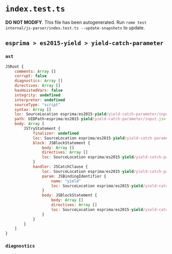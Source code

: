 # `index.test.ts`

**DO NOT MODIFY**. This file has been autogenerated. Run `rome test internal/js-parser/index.test.ts --update-snapshots` to update.

## `esprima > es2015-yield > yield-catch-parameter`

### `ast`

```javascript
JSRoot {
	comments: Array []
	corrupt: false
	diagnostics: Array []
	directives: Array []
	hasHoistedVars: false
	integrity: undefined
	interpreter: undefined
	sourceType: "script"
	syntax: Array []
	loc: SourceLocation esprima/es2015-yield/yield-catch-parameter/input.js 1:0-2:0
	path: UIDPath<esprima/es2015-yield/yield-catch-parameter/input.js>
	body: Array [
		JSTryStatement {
			finalizer: undefined
			loc: SourceLocation esprima/es2015-yield/yield-catch-parameter/input.js 1:0-1:23
			block: JSBlockStatement {
				body: Array []
				directives: Array []
				loc: SourceLocation esprima/es2015-yield/yield-catch-parameter/input.js 1:4-1:6
			}
			handler: JSCatchClause {
				loc: SourceLocation esprima/es2015-yield/yield-catch-parameter/input.js 1:7-1:23
				param: JSBindingIdentifier {
					name: "yield"
					loc: SourceLocation esprima/es2015-yield/yield-catch-parameter/input.js 1:14-1:19 (yield)
				}
				body: JSBlockStatement {
					body: Array []
					directives: Array []
					loc: SourceLocation esprima/es2015-yield/yield-catch-parameter/input.js 1:21-1:23
				}
			}
		}
	]
}
```

### `diagnostics`

```

```

